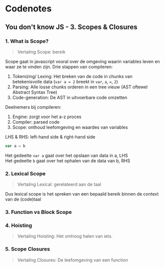 # Codenotes

## You don't know JS - 3. Scopes & Closures

### 1. What is Scope?
> Vertaling Scope: bereik

Scope gaat in javascript vooral over de omgeving waarin variables leven en waar ze te vinden zijn.
Drie stappen van compileren:
1. Tokenizing/ Lexing: 
Het breken van de code in chunks van betekenisvolle data (`var a = 2` breekt in `var`, `a`, `=`, `2`)
2. Parsing: 
Alle losse chunks orderen in een tree vieuw
(AST oftewel Abstract Syntax Tree)
3. Code-generation: 
De AST in uitvoerbare code omzetten  

Deelnemers bij compileren:
1. Engine: zorgt voor het a-z proces
2. Compiler: parsed code
3. Scope: onthoud leefomgeving en waardes van variables

LHS & RHS: left-hand side & right-hand side  
```js
var a = b
```  
Het gedeelte `var a` gaat over het opslaan van data in a, LHS  
Het gedeelte `b` gaat over het ophalen van de data van b, RHS  

### 2. Lexical Scope
> Vertaling Lexical: gerelateerd aan de taal

Dus lexical scope is het spreken van een bepaald bereik binnen de context van de (code)taal


### 3. Function vs Block Scope


### 4.  Hoisting
> Vertaling Hoisting: Het omhoog halen van iets.


### 5. Scope Closures
> Vertaling Closures: De leefomgeving van een function

